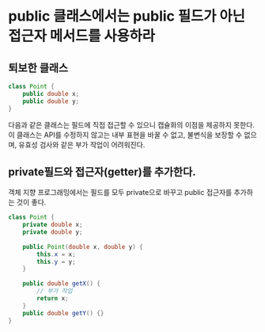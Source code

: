 # public 클래스에서는 public 필드가 아닌 접근자 메서드를 사용하라
## 퇴보한 클래스
~~~java
class Point {
    public double x;
    public double y;
}
~~~
다음과 같은 클래스는 필드에 직접 접근할 수 있으니 캡슐화의 이점을 제공하지 못한다. 
이 클래스는 API를 수정하지 않고는 내부 표현을 바꿀 수 없고, 불변식을 보장할 수 없으며, 유효성 검사와 같은 부가 작업이 어려워진다. 

## private필드와 접근자(getter)를 추가한다.
객체 지향 프로그래밍에서는 필드를 모두 private으로 바꾸고 public 접근자를 추가하는 것이 좋다.
~~~java
class Point {
    private double x;
    private double y;
    
    public Point(double x, double y) {
        this.x = x;
        this.y = y;
    }
    
    public double getX() {
        // 부가 작업 
        return x;
    }
    public double getY() {}
}
~~~

